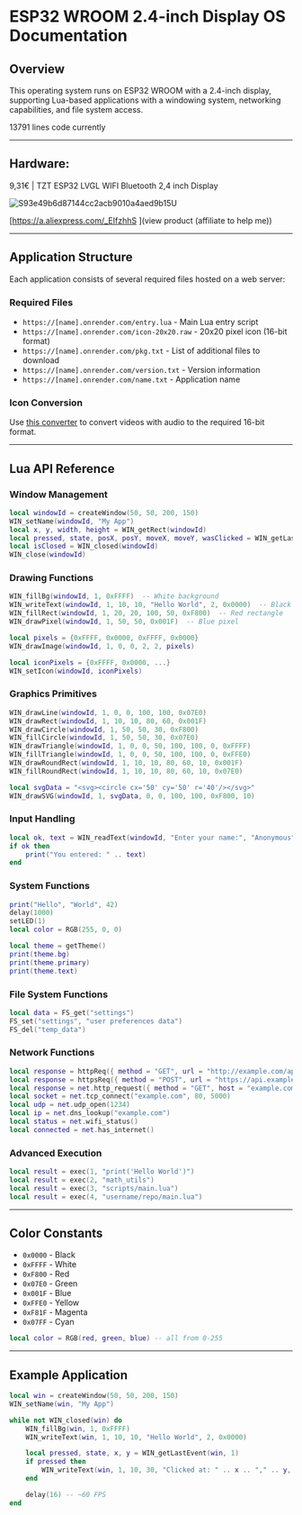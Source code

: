 # ESP32 WROOM 2.4-inch Display OS Documentation

## Overview

This operating system runs on ESP32 WROOM with a 2.4-inch display, supporting Lua-based applications with a windowing system, networking capabilities, and file system access.

13791 lines code currently

---

## Hardware:

9,31€ | TZT ESP32 LVGL WIFI Bluetooth 
2,4 inch Display 

![S93e49b6d87144cc2acb9010a4aed9b15U](https://github.com/user-attachments/assets/fe693c9f-bcbf-4e8a-81d9-8b3fac056d96)

[https://a.aliexpress.com/_EIfzhhS ](view product (affiliate to help me))

---

## Application Structure

Each application consists of several required files hosted on a web server:

### Required Files

- `https://[name].onrender.com/entry.lua` - Main Lua entry script
- `https://[name].onrender.com/icon-20x20.raw` - 20x20 pixel icon (16-bit format)
- `https://[name].onrender.com/pkg.txt` - List of additional files to download
- `https://[name].onrender.com/version.txt` - Version information
- `https://[name].onrender.com/name.txt` - Application name

### Icon Conversion

Use [this converter](https://manuelwestermeier.github.io/to-16-bit/video-audio) to convert videos with audio to the required 16-bit format.

<!-- Use [this converter](https://manuelwestermeier.github.io/to-16-bit/image) to convert images to the required 16-bit RAW format. -->

<!-- Use [this converter](https://manuelwestermeier.github.io/to-16-bit/video) to convert videos to the required 16-bit RAW format. -->

<!-- Use [this converter](https://manuelwestermeier.github.io/to-16-bit/audio) to convert audio to the required RAW format. -->

---

## Lua API Reference

### Window Management

```lua
local windowId = createWindow(50, 50, 200, 150)
WIN_setName(windowId, "My App")
local x, y, width, height = WIN_getRect(windowId)
local pressed, state, posX, posY, moveX, moveY, wasClicked = WIN_getLastEvent(windowId, 1)
local isClosed = WIN_closed(windowId)
WIN_close(windowId)
```

### Drawing Functions

```lua
WIN_fillBg(windowId, 1, 0xFFFF)  -- White background
WIN_writeText(windowId, 1, 10, 10, "Hello World", 2, 0x0000)  -- Black text
WIN_fillRect(windowId, 1, 20, 20, 100, 50, 0xF800)  -- Red rectangle
WIN_drawPixel(windowId, 1, 50, 50, 0x001F)  -- Blue pixel

local pixels = {0xFFFF, 0x0000, 0xFFFF, 0x0000}
WIN_drawImage(windowId, 1, 0, 0, 2, 2, pixels)

local iconPixels = {0xFFFF, 0x0000, ...}
WIN_setIcon(windowId, iconPixels)
```

### Graphics Primitives

```lua
WIN_drawLine(windowId, 1, 0, 0, 100, 100, 0x07E0)
WIN_drawRect(windowId, 1, 10, 10, 80, 60, 0x001F)
WIN_drawCircle(windowId, 1, 50, 50, 30, 0xF800)
WIN_fillCircle(windowId, 1, 50, 50, 30, 0x07E0)
WIN_drawTriangle(windowId, 1, 0, 0, 50, 100, 100, 0, 0xFFFF)
WIN_fillTriangle(windowId, 1, 0, 0, 50, 100, 100, 0, 0xFFE0)
WIN_drawRoundRect(windowId, 1, 10, 10, 80, 60, 10, 0x001F)
WIN_fillRoundRect(windowId, 1, 10, 10, 80, 60, 10, 0x07E0)

local svgData = "<svg><circle cx='50' cy='50' r='40'/></svg>"
WIN_drawSVG(windowId, 1, svgData, 0, 0, 100, 100, 0xF800, 10)
```

### Input Handling

```lua
local ok, text = WIN_readText(windowId, "Enter your name:", "Anonymous")
if ok then
    print("You entered: " .. text)
end
```

### System Functions

```lua
print("Hello", "World", 42)
delay(1000)
setLED(1)
local color = RGB(255, 0, 0)

local theme = getTheme()
print(theme.bg)
print(theme.primary)
print(theme.text)
```

### File System Functions

```lua
local data = FS_get("settings")
FS_set("settings", "user preferences data")
FS_del("temp_data")
```

### Network Functions

```lua
local response = httpReq({ method = "GET", url = "http://example.com/api" })
local response = httpsReq({ method = "POST", url = "https://api.example.com/data", body = '{"key":"value"}' })
local response = net.http_request({ method = "GET", host = "example.com", path = "/api", timeout_ms = 5000 })
local socket = net.tcp_connect("example.com", 80, 5000)
local udp = net.udp_open(1234)
local ip = net.dns_lookup("example.com")
local status = net.wifi_status()
local connected = net.has_internet()
```

### Advanced Execution

```lua
local result = exec(1, "print('Hello World')")
local result = exec(2, "math_utils")
local result = exec(3, "scripts/main.lua")
local result = exec(4, "username/repo/main.lua")
```

---

## Color Constants

- `0x0000` - Black
- `0xFFFF` - White
- `0xF800` - Red
- `0x07E0` - Green
- `0x001F` - Blue
- `0xFFE0` - Yellow
- `0xF81F` - Magenta
- `0x07FF` - Cyan

```lua
local color = RGB(red, green, blue) -- all from 0-255
```

---

## Example Application

```lua
local win = createWindow(50, 50, 200, 150)
WIN_setName(win, "My App")

while not WIN_closed(win) do
    WIN_fillBg(win, 1, 0xFFFF)
    WIN_writeText(win, 1, 10, 10, "Hello World", 2, 0x0000)

    local pressed, state, x, y = WIN_getLastEvent(win, 1)
    if pressed then
        WIN_writeText(win, 1, 10, 30, "Clicked at: " .. x .. "," .. y, 1, 0xF800)
    end

    delay(16) -- ~60 FPS
end
```
